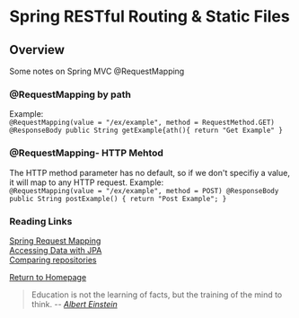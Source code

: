 # Spring RESTful Routing & Static Files

## Overview
Some notes on Spring MVC @RequestMapping

### @RequestMapping by path
Example:<br>
`@RequestMapping(value = "/ex/example", method = RequestMethod.GET)
@ResponseBody
public String getExample{ath(){
 return "Get Example"
 }`
 ### @RequestMapping- HTTP Mehtod
 The HTTP method parameter has no default, so if we don't specifiy a value, it will map to any HTTP request.
 Example: <br>
 `@RequestMapping(value = "/ex/example", method = POST)
 @ResponseBody
 public String postExample() {
     return "Post Example";
 }`
 
  

  



### Reading Links
[Spring Request Mapping](http://www.baeldung.com/spring-requestmapping) <br>
[Accessing Data with JPA](https://spring.io/guides/gs/accessing-data-jpa/) <br>
[Comparing repositories](https://www.baeldung.com/spring-data-repositories) <br>


[Return to Homepage](https://claudiobailon.github.io/reading-notes/401.html)


 
>Education is not the learning of facts,
>but the training of the mind to think.
> -- <cite>[Albert Einstein][1]</cite>

[1]:https://www.goodreads.com/quotes/6137386-education-is-not-the-learning-of-facts-but-the-training 